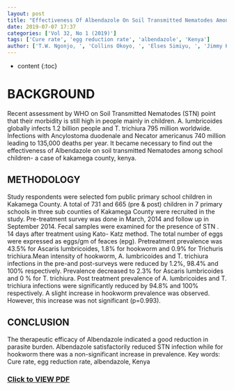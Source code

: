 ```yaml
---
layout: post
title: "Effectiveness Of Albendazole On Soil Transmitted Nematodes Among School Children"
date: 2019-07-07 17:37
categories: ['Vol 32, No 1 (2019)']
tags: ['Cure rate', 'egg reduction rate', 'albendazole', 'Kenya']
author: ['T.W. Ngonjo, ', 'Collins Okoyo, ', 'Elses Simiyu, ', 'Jimmy Kihara, ' ,'Agola Eric Lelo, ', 'Ephantus Kabiru,', 'Charles Mwandawiro, ']
---
```

* content
{:toc}

# BACKGROUND

Recent assessment by WHO on Soil Transmitted Nematodes (STN) point that their
morbidity is still high in people mainly in children. A. lumbricoides globally infects 1.2 billion
people and T. trichiura 795 million worldwide. Infections with Ancylostoma duodenale and
Necator americanus 740 million leading to 135,000 deaths per year. It became necessary to find
out the effectiveness of Albendazole on soil transmitted Nematodes among school children- a
case of kakamega county, kenya.




## METHODOLOGY

Study respondents were selected fom public primary school children in Kakamega
County. A total of 731 and 665 (pre & post) children in 7 primary schools in three sub counties of
Kakamega County were recruited in the study.
Pre-treatment survey was done in March, 2014 and follow up in September 2014. Fecal
samples were examined for the presence of STN . 14 days after treatment using Kato- Katz method.
The total number of eggs were expressed as eggs/gm of feaces (epg). Pretreatment prevalence was
43.5% for Ascaris lumbricoides, 1.8% for hookworm and 0.9% for Trichuris trichiura.Mean intensity of hookworm, A. lumbricoides and T. trichiura infections in the pre-and
post-surveys were reduced by 1.2%, 98.4% and 100% respectively. Prevalence decreased to 2.3%
for Ascaris lumbricoides and 0 % for T. trichiura. Post treatment prevalence of A. lumbricoides and T.
trichiura infections were significantly reduced by 94.8% and 100% respectively. A slight increase
in hookworm prevalence was observed. However, this increase was not significant (p=0.993).

## CONCLUSION

The therapeutic efficacy of Albendazole indicated a good reduction in parasite burden.
Albendazole satisfactorily reduced STN infection while for hookworm there was a non-significant
increase in prevalence.
Key words: Cure rate, egg reduction rate, albendazole, Kenya


### [Click to VIEW PDF]({{site.url}}/assets/Effectiveness-Of-Albendazole-On-Soil.pdf)